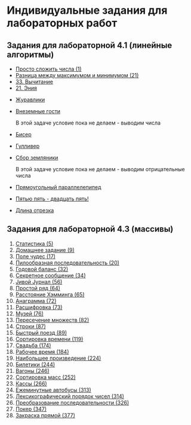 # Индивидуальные задания для лабораторных работ

## Задания для лабораторной 4.1 (линейные алгоритмы)

* [Просто сложить числа (1)](https://acmp.ru/index.asp?main=task&id_task=1)
* [Разница между максимумом и минимумом (21)](https://acmp.ru/index.asp?main=task&id_task=21)
* [33. Вычитание](https://acmp.ru/index.asp?main=task&id_task=33)
* [21. Эния](https://acmp.ru/index.asp?main=task&id_task=195)
<!-- перемножить все числа -->
<!-- (сумма чисел - 1) = всего банок -->
* [Журавлики](https://acmp.ru/index.asp?main=task&id_task=92)
<!-- число разделить на 6 -->
* [Внеземные гости](https://acmp.ru/index.asp?main=task&id_task=597)

    В этой задаче условие пока не делаем - выводим числа
    <!-- r1 - (r2+r3) -->

* [Бисер](https://acmp.ru/index.asp?main=task&id_task=903)
<!-- число + 1 -->
* [Гулливер](https://acmp.ru/index.asp?main=task&id_task=773)
<!-- x^2 * y -->
* [Сбор земляники](https://acmp.ru/index.asp?main=task&id_task=755)

    В этой задаче условие пока не делаем - выводим отрицательные числа
    <!-- x+y-z -->

<!-- string((n//10) * (1 + n//10))+'25' -->
* [Прямоугольный параллелепипед](https://acmp.ru/index.asp?main=task&id_task=819)
* [Пятью пять - двадцать пять!](https://acmp.ru/index.asp?main=task&id_task=3)

* [Длина отрезка](https://acmp.ru/index.asp?main=task&id_task=529)

## Задания для лабораторной 4.3 (массивы)

1. [Статистика (5)](https://acmp.ru/index.asp?main=task&id_task=5)
2. [Домашнее задание (9)](https://acmp.ru/index.asp?main=task&id_task=9)
3. [Поле чудес (17)](https://acmp.ru/index.asp?main=task&id_task=17)
4. [Пилообразная последовательность (20)](https://acmp.ru/index.asp?main=task&id_task=20)
5. [Годовой баланс (32)](https://acmp.ru/index.asp?main=task&id_task=32)
6. [Секретное сообщение (34)](https://acmp.ru/index.asp?main=task&id_task=34)
7. [Jивой Jурнал (56)](https://acmp.ru/index.asp?main=task&id_task=56)
8. [Простой ряд (64)](https://acmp.ru/index.asp?main=task&id_task=64)
9. [Расстояние Хэмминга (65)](https://acmp.ru/index.asp?main=task&id_task=65)
10. [Анаграмма (72)](https://acmp.ru/index.asp?main=task&id_task=72)
11. [Расшифровка (73)](https://acmp.ru/index.asp?main=task&id_task=73)
12. [Музей (76)](https://acmp.ru/index.asp?main=task&id_task=76)
13. [Пересечение множеств (82)](https://acmp.ru/index.asp?main=task&id_task=82)
14. [Строки (87)](https://acmp.ru/index.asp?main=task&id_task=87)
15. [Быстрый поезд (89)](https://acmp.ru/index.asp?main=task&id_task=89)
16. [Сортировка времени (119)](https://acmp.ru/index.asp?main=task&id_task=119)
17. [Свадьба (174)](https://acmp.ru/index.asp?main=task&id_task=174)
18. [Рабочее время (184)](https://acmp.ru/index.asp?main=task&id_task=184)
19. [Наибольшее произведение (224)](https://acmp.ru/index.asp?main=task&id_task=224)
20. [Билетики (244)](https://acmp.ru/index.asp?main=task&id_task=244)
21. [Вагоны (246)](https://acmp.ru/index.asp?main=task&id_task=246)
22. [Сортировка масс (252)](https://acmp.ru/index.asp?main=task&id_task=252)
23. [Кассы (266)](https://acmp.ru/index.asp?main=task&id_task=266)
24. [Ежеминутные автобусы (313)](https://acmp.ru/index.asp?main=task&id_task=313)
25. [Лексикографический порядок чисел (314)](https://acmp.ru/index.asp?main=task&id_task=314)
26. [Преобразование последовательности (326)](https://acmp.ru/index.asp?main=task&id_task=326)
27. [Покер (347)](https://acmp.ru/index.asp?main=task&id_task=347)
28. [Закраска прямой (377)](https://acmp.ru/index.asp?main=task&id_task=377)
